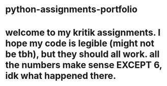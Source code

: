 # python-assignments-portfolio
# welcome to my kritik assignments. I hope my code is legible (might not be tbh), but they should all work. all the numbers make sense EXCEPT 6, idk what happened there.
